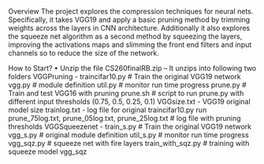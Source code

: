 
Overview
The project explores the compression techniques for neural nets. Specifically, it takes VGG19 and apply a basic pruning method by trimming weights across the layers in CNN architecture. Additionally it also explores the squeeze net algorithm as a second method by squeezing the layers, improving the activations maps and slimming the front end filters and input channels so to reduce the size of the network.  

How to Start?
•	Unzip the file CS260finalRB.zip – It unzips into following two folders
VGGPruning - 
               traincifar10.py # Train the original VGG19 network 
               vgg.py # module definition 
               util.py # monitor run time progress 
      	       prune.py # Train and test VGG16 with pruning 
               prune.sh # script to run prune.py with different input thresholds (0.75, 0.5, 0.25, 0.1) 
               VGGsize.txt - VGG19 original model size 
               trainlog.txt - log file for original traincifar10.py run 
               prune_75log.txt, prune_05log.txt, prune_25log.txt # log file with pruning thresholds
VGGSqueezenet - 
               train_s.py # Train the original VGG19 network 
               vgg_s.py # original module definition 
               util_s.py # monitor run time progress 
      	        vgg_sqz.py # squeeze net with fire layers 
		train_with_sqz.py # training with squeeze model vgg_sqz
